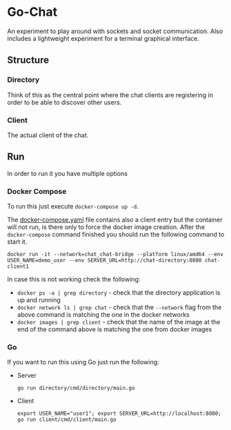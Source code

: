 # Go-Chat

An experiment to play around with sockets and socket communication.
Also includes a lightweight experiment for a terminal graphical interface.

## Structure
### Directory
Think of this as the central point where the chat clients are registering in order to be able to discover other users.
### Client
The actual client of the chat.

## Run
In order to run it you have multiple options
### Docker Compose
To run this just execute `docker-compose up -d`.

The [docker-compose.yaml](docker-compose.yaml) file contains also a client entry but the container will not run, is there only to force the docker image creation.
After the `docker-compose` command finished you should run the following command to start it.

```shell
docker run -it --network=chat_chat-bridge --platform linux/amd64 --env USER_NAME=demo_user --env SERVER_URL=http://chat-directory:8080 chat-client1
```
In case this is not working check the following:
* `docker ps -a | grep directory` - check that the directory application is up and running
* `docker network ls | grep chat` - check that the `--network` flag from the above command is matching the one in the docker networks
* `docker images | grep client` - check that the name of the image at the end of the command above is matching the one from docker images

### Go
If you want to run this using Go just run the following:
* Server
    ```shell
    go run directory/cmd/directory/main.go
    ```
* Client
    ```shell
    export USER_NAME="user1"; export SERVER_URL=http://localhost:8080; go run client/cmd/client/main.go
    ```